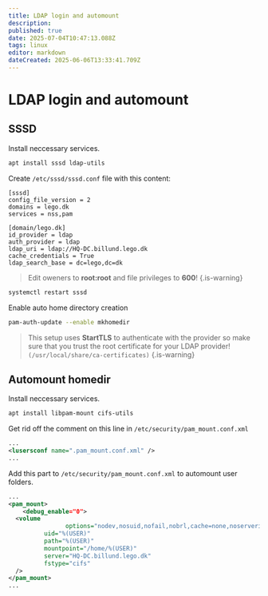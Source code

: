 ```yaml
---
title: LDAP login and automount
description: 
published: true
date: 2025-07-04T10:47:13.088Z
tags: linux
editor: markdown
dateCreated: 2025-06-06T13:33:41.709Z
---
```


# LDAP login and automount

## SSSD

Install neccessary services.
```bash
apt install sssd ldap-utils
```

Create `/etc/sssd/sssd.conf` file with this content:
```
[sssd]
config_file_version = 2
domains = lego.dk
services = nss,pam

[domain/lego.dk]
id_provider = ldap
auth_provider = ldap
ldap_uri = ldap://HQ-DC.billund.lego.dk
cache_credentials = True
ldap_search_base = dc=lego,dc=dk
```
> Edit oweners to **root:root** and file privileges to **600**!
{.is-warning}

```bash
systemctl restart sssd
```

Enable auto home directory creation

```bash
pam-auth-update --enable mkhomedir
```

> This setup uses **StartTLS** to authenticate with the provider so make sure that you trust the root certificate for your LDAP provider! `(/usr/local/share/ca-certificates)`
{.is-warning}


## Automount homedir

Install neccessary services.
```bash
apt install libpam-mount cifs-utils
```

Get rid off the comment on this line in `/etc/security/pam_mount.conf.xml`
```xml
...
<lusersconf name=".pam_mount.conf.xml" />
...
```


Add this part to `/etc/security/pam_mount.conf.xml` to automount user folders.
```xml
...
<pam_mount>
	<debug_enable="0">
  <volume
    			options="nodev,nosuid,nofail,nobrl,cache=none,noserverino"
          uid="%(USER)"
          path="%(USER)"
          mountpoint="/home/%(USER)"
          server="HQ-DC.billund.lego.dk"
          fstype="cifs"
  />
</pam_mount>
...
```


